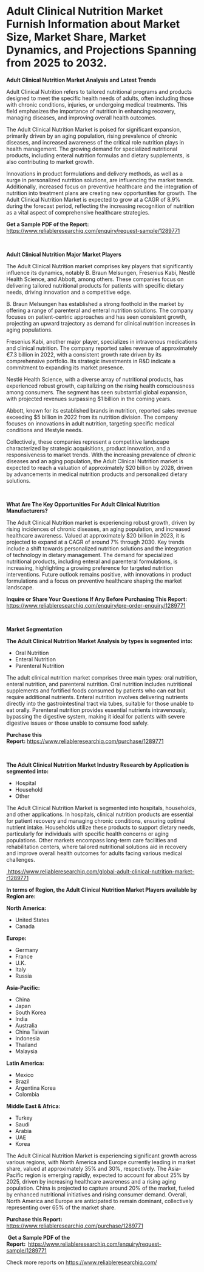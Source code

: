 <p><h1>Adult Clinical Nutrition Market Furnish Information about Market Size, Market Share, Market Dynamics, and Projections Spanning from 2025 to 2032.</h1></p><p><strong>Adult Clinical Nutrition Market Analysis and Latest Trends</strong></p>
<p><p>Adult Clinical Nutrition refers to tailored nutritional programs and products designed to meet the specific health needs of adults, often including those with chronic conditions, injuries, or undergoing medical treatments. This field emphasizes the importance of nutrition in enhancing recovery, managing diseases, and improving overall health outcomes.</p><p>The Adult Clinical Nutrition Market is poised for significant expansion, primarily driven by an aging population, rising prevalence of chronic diseases, and increased awareness of the critical role nutrition plays in health management. The growing demand for specialized nutritional products, including enteral nutrition formulas and dietary supplements, is also contributing to market growth. </p><p>Innovations in product formulations and delivery methods, as well as a surge in personalized nutrition solutions, are influencing the market trends. Additionally, increased focus on preventive healthcare and the integration of nutrition into treatment plans are creating new opportunities for growth. The Adult Clinical Nutrition Market is expected to grow at a CAGR of 8.9% during the forecast period, reflecting the increasing recognition of nutrition as a vital aspect of comprehensive healthcare strategies.</p></p>
<p><strong>Get a Sample PDF of the Report:&nbsp;</strong> <a href="https://www.reliableresearchiq.com/enquiry/request-sample/1289771?utm_campaign=2810&utm_medium=2&utm_source=Github&utm_content=ia&utm_term=29032025&utm_id=adult-clinical-nutrition">https://www.reliableresearchiq.com/enquiry/request-sample/1289771</a></p>
<p>&nbsp;</p>
<p><strong>Adult Clinical Nutrition Major Market Players</strong></p>
<p><p>The Adult Clinical Nutrition market comprises key players that significantly influence its dynamics, notably B. Braun Melsungen, Fresenius Kabi, Nestlé Health Science, and Abbott, among others. These companies focus on delivering tailored nutritional products for patients with specific dietary needs, driving innovation and a competitive edge.</p><p>B. Braun Melsungen has established a strong foothold in the market by offering a range of parenteral and enteral nutrition solutions. The company focuses on patient-centric approaches and has seen consistent growth, projecting an upward trajectory as demand for clinical nutrition increases in aging populations.</p><p>Fresenius Kabi, another major player, specializes in intravenous medications and clinical nutrition. The company reported sales revenue of approximately €7.3 billion in 2022, with a consistent growth rate driven by its comprehensive portfolio. Its strategic investments in R&D indicate a commitment to expanding its market presence.</p><p>Nestlé Health Science, with a diverse array of nutritional products, has experienced robust growth, capitalizing on the rising health consciousness among consumers. The segment has seen substantial global expansion, with projected revenues surpassing $1 billion in the coming years.</p><p>Abbott, known for its established brands in nutrition, reported sales revenue exceeding $5 billion in 2022 from its nutrition division. The company focuses on innovations in adult nutrition, targeting specific medical conditions and lifestyle needs.</p><p>Collectively, these companies represent a competitive landscape characterized by strategic acquisitions, product innovation, and a responsiveness to market trends. With the increasing prevalence of chronic diseases and an aging population, the Adult Clinical Nutrition market is expected to reach a valuation of approximately $20 billion by 2028, driven by advancements in medical nutrition products and personalized dietary solutions.</p></p>
<p>&nbsp;</p>
<p><strong>What Are The Key Opportunities For Adult Clinical Nutrition Manufacturers?</strong></p>
<p><p>The Adult Clinical Nutrition market is experiencing robust growth, driven by rising incidences of chronic diseases, an aging population, and increased healthcare awareness. Valued at approximately $20 billion in 2023, it is projected to expand at a CAGR of around 7% through 2030. Key trends include a shift towards personalized nutrition solutions and the integration of technology in dietary management. The demand for specialized nutritional products, including enteral and parenteral formulations, is increasing, highlighting a growing preference for targeted nutrition interventions. Future outlook remains positive, with innovations in product formulations and a focus on preventive healthcare shaping the market landscape.</p></p>
<p><strong>Inquire or Share Your Questions If Any Before Purchasing This Report:</strong> <a href="https://www.reliableresearchiq.com/enquiry/pre-order-enquiry/1289771?utm_campaign=2810&utm_medium=2&utm_source=Github&utm_content=ia&utm_term=29032025&utm_id=adult-clinical-nutrition">https://www.reliableresearchiq.com/enquiry/pre-order-enquiry/1289771</a></p>
<p>&nbsp;</p>
<p><strong>Market Segmentation</strong></p>
<p><strong>The Adult Clinical Nutrition Market Analysis by types is segmented into:</strong></p>
<p><ul><li>Oral Nutrition</li><li>Enteral Nutrition</li><li>Parenteral Nutrition</li></ul></p>
<p><p>The adult clinical nutrition market comprises three main types: oral nutrition, enteral nutrition, and parenteral nutrition. Oral nutrition includes nutritional supplements and fortified foods consumed by patients who can eat but require additional nutrients. Enteral nutrition involves delivering nutrients directly into the gastrointestinal tract via tubes, suitable for those unable to eat orally. Parenteral nutrition provides essential nutrients intravenously, bypassing the digestive system, making it ideal for patients with severe digestive issues or those unable to consume food safely.</p></p>
<p><strong>Purchase this Report:&nbsp;</strong><a href="https://www.reliableresearchiq.com/purchase/1289771?utm_campaign=2810&utm_medium=2&utm_source=Github&utm_content=ia&utm_term=29032025&utm_id=adult-clinical-nutrition">https://www.reliableresearchiq.com/purchase/1289771</a></p>
<p>&nbsp;</p>
<p><strong>The Adult Clinical Nutrition Market Industry Research by Application is segmented into:</strong></p>
<p><ul><li>Hospital</li><li>Household</li><li>Other</li></ul></p>
<p><p>The Adult Clinical Nutrition Market is segmented into hospitals, households, and other applications. In hospitals, clinical nutrition products are essential for patient recovery and managing chronic conditions, ensuring optimal nutrient intake. Households utilize these products to support dietary needs, particularly for individuals with specific health concerns or aging populations. Other markets encompass long-term care facilities and rehabilitation centers, where tailored nutritional solutions aid in recovery and improve overall health outcomes for adults facing various medical challenges.</p></p>
<p><a href="https://www.reliableresearchiq.com/global-adult-clinical-nutrition-market-r1289771?utm_campaign=2810&utm_medium=2&utm_source=Github&utm_content=ia&utm_term=29032025&utm_id=adult-clinical-nutrition">&nbsp;https://www.reliableresearchiq.com/global-adult-clinical-nutrition-market-r1289771</a></p>
<p><strong>In terms of Region, the Adult Clinical Nutrition Market Players available by Region are:</strong></p>
<p>
    <p> <strong> North America: </strong>
        <ul>
            <li>United States</li>
            <li>Canada</li>
        </ul>
        </p> 
    <p> <strong> Europe: </strong>
        <ul>
            <li>Germany</li>
            <li>France</li>
            <li>U.K.</li>
            <li>Italy</li>
            <li>Russia</li>
        </ul>
        </p> 
    <p> <strong> Asia-Pacific: </strong>
        <ul>
            <li>China</li>
            <li>Japan</li>
            <li>South Korea</li>
            <li>India</li>
            <li>Australia</li>
            <li>China Taiwan</li>
            <li>Indonesia</li>
            <li>Thailand</li>
            <li>Malaysia</li>
        </ul>
        </p> 
    <p> <strong> Latin America: </strong>
        <ul>
            <li>Mexico</li>
            <li>Brazil</li>
            <li>Argentina Korea</li>
            <li>Colombia</li>
        </ul>
        </p> 
    <p> <strong> Middle East & Africa: </strong>
        <ul>
            <li>Turkey</li>
            <li>Saudi</li>
            <li>Arabia</li>
            <li>UAE</li>
            <li>Korea</li>
        </ul>
    </p>
    </p>
<p><p>The Adult Clinical Nutrition Market is experiencing significant growth across various regions, with North America and Europe currently leading in market share, valued at approximately 35% and 30%, respectively. The Asia-Pacific region is emerging rapidly, expected to account for about 25% by 2025, driven by increasing healthcare awareness and a rising aging population. China is projected to capture around 20% of the market, fueled by enhanced nutritional initiatives and rising consumer demand. Overall, North America and Europe are anticipated to remain dominant, collectively representing over 65% of the market share.</p></p>
<p><strong>Purchase this Report: </strong><a href="https://www.reliableresearchiq.com/purchase/1289771?utm_campaign=2810&utm_medium=2&utm_source=Github&utm_content=ia&utm_term=29032025&utm_id=adult-clinical-nutrition">https://www.reliableresearchiq.com/purchase/1289771</a></p>
<p>&nbsp;<strong>Get a Sample PDF of the Report:&nbsp;&nbsp;</strong><a href="https://www.reliableresearchiq.com/enquiry/request-sample/1289771?utm_campaign=2810&utm_medium=2&utm_source=Github&utm_content=ia&utm_term=29032025&utm_id=adult-clinical-nutrition">https://www.reliableresearchiq.com/enquiry/request-sample/1289771</a></p>
<p><strong></strong></p>
<p>Check more reports on <a href="https://www.reliableresearchiq.com/?utm_campaign=2810&utm_medium=2&utm_source=Github&utm_content=ia&utm_term=29032025&utm_id=adult-clinical-nutrition">https://www.reliableresearchiq.com/</a></p>
